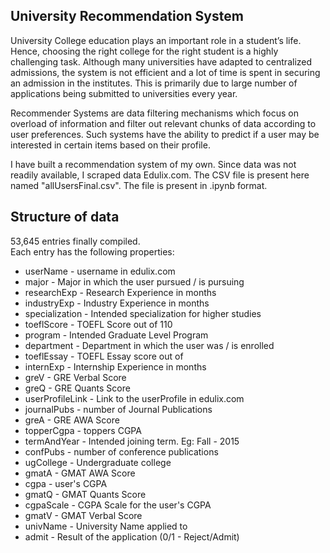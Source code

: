 ## University Recommendation System
<p>University College education plays an important role in a
student’s life. Hence, choosing the right college for the right
student is a highly challenging task. Although many
universities have adapted to centralized admissions, the
system is not efficient and a lot of time is spent in securing an
admission in the institutes. This is primarily due to large
number of applications being submitted to universities every
year. </p>
<p>Recommender Systems are data filtering mechanisms 
which focus on overload of information and filter out
relevant chunks of data according to user preferences. Such
systems have the ability to predict if a user may be interested
in certain items based on their profile. </p>

<p>I have built a recommendation system of my own. Since data was not readily available, I scraped data Edulix.com.
The CSV file is present here named "allUsersFinal.csv". The file is present in .ipynb format.</p>

## Structure of data
53,645 entries finally compiled.  
Each entry has the following properties:
- userName - username in edulix.com
- major - Major in which the user pursued / is pursuing
- researchExp - Research Experience in months
- industryExp - Industry Experience in months
- specialization - Intended specialization for higher studies
- toeflScore - TOEFL Score out of 110
- program - Intended Graduate Level Program 
- department - Department in which the user was / is enrolled
- toeflEssay - TOEFL Essay score out of 
- internExp - Internship Experience in months
- greV - GRE Verbal Score
- greQ - GRE Quants Score
- userProfileLink - Link to the userProfile in edulix.com
- journalPubs - number of Journal Publications
- greA - GRE AWA Score
- topperCgpa - toppers CGPA
- termAndYear - Intended joining term. Eg: Fall - 2015
- confPubs - number of conference publications
- ugCollege - Undergraduate college
- gmatA - GMAT AWA Score
- cgpa - user's CGPA
- gmatQ - GMAT Quants Score
- cgpaScale - CGPA Scale for the user's CGPA
- gmatV - GMAT Verbal Score
- univName - University Name applied to
- admit - Result of the application (0/1 - Reject/Admit)
